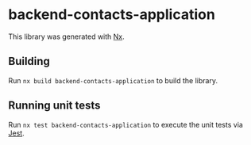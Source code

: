 # backend-contacts-application

This library was generated with [Nx](https://nx.dev).

## Building

Run `nx build backend-contacts-application` to build the library.

## Running unit tests

Run `nx test backend-contacts-application` to execute the unit tests via [Jest](https://jestjs.io).
